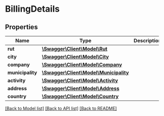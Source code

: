 # BillingDetails

## Properties
Name | Type | Description | Notes
------------ | ------------- | ------------- | -------------
**rut** | [**\Swagger\Client\Model\Rut**](Rut.md) |  | 
**city** | [**\Swagger\Client\Model\City**](City.md) |  | 
**company** | [**\Swagger\Client\Model\Company**](Company.md) |  | 
**municipality** | [**\Swagger\Client\Model\Municipality**](Municipality.md) |  | 
**activity** | [**\Swagger\Client\Model\Activity**](Activity.md) |  | 
**address** | [**\Swagger\Client\Model\Address**](Address.md) |  | 
**country** | [**\Swagger\Client\Model\Country**](Country.md) |  | 

[[Back to Model list]](../../README.md#documentation-for-models) [[Back to API list]](../../README.md#documentation-for-api-endpoints) [[Back to README]](../../README.md)

